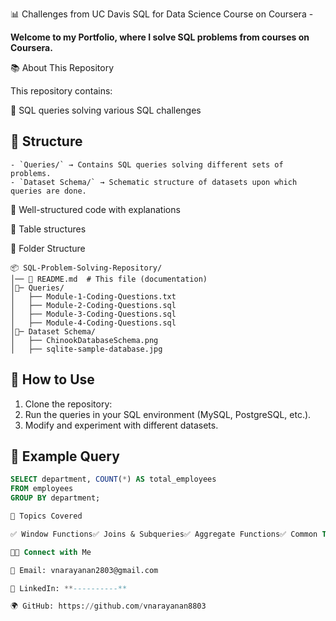 📊 Challenges from UC Davis SQL for Data Science Course on Coursera - 

**Welcome to my Portfolio, where I solve SQL problems from courses on Coursera.**

📚 About This Repository

This repository contains:

📌 SQL queries solving various SQL challenges
## 📂 Structure
    - `Queries/` → Contains SQL queries solving different sets of problems.
    - `Dataset Schema/` → Schematic structure of datasets upon which queries are done.
  
📂 Well-structured code with explanations

📝 Table structures 

📂 Folder Structure

```
📦 SQL-Problem-Solving-Repository/
│── 📄 README.md  # This file (documentation)
│📂─ Queries/
│   ├── Module-1-Coding-Questions.txt
│   ├── Module-2-Coding-Questions.sql
│   ├── Module-3-Coding-Questions.sql
│   ├── Module-4-Coding-Questions.sql
│📂─ Dataset Schema/
│   ├── ChinookDatabaseSchema.png
│   ├── sqlite-sample-database.jpg
```

## 🚀 How to Use
  1. Clone the repository:
  2. Run the queries in your SQL environment (MySQL, PostgreSQL, etc.).
  3. Modify and experiment with different datasets.

  ## 📌 Example Query
  ```sql
  SELECT department, COUNT(*) AS total_employees 
  FROM employees 
  GROUP BY department;

🚀 Topics Covered

✅ Window Functions✅ Joins & Subqueries✅ Aggregate Functions✅ Common Table Expressions (CTEs)✅ Query Optimization

👨‍💻 Connect with Me

📧 Email: vnarayanan2803@gmail.com

🔗 LinkedIn: **----------**

🌍 GitHub: https://github.com/vnarayanan8803

